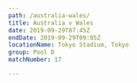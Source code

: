 ```yaml
---
path: /australia-wales/
title: Australia v Wales
date: 2019-09-29T07:45Z
endDate: 2019-09-29T09:05Z
locationName: Tokyo Stadium, Tokyo
group: Pool D
matchNumber: 17

---
```

